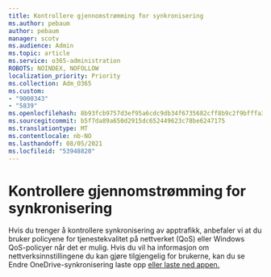 ```yaml
---
title: Kontrollere gjennomstrømming for synkronisering
ms.author: pebaum
author: pebaum
manager: scotv
ms.audience: Admin
ms.topic: article
ms.service: o365-administration
ROBOTS: NOINDEX, NOFOLLOW
localization_priority: Priority
ms.collection: Adm_O365
ms.custom:
- "9000343"
- "5839"
ms.openlocfilehash: 8b93fcb9757d3ef95a6cdc9db34f6735682cff8b9c2f9bfffa38a547326b69e7
ms.sourcegitcommit: b5f7da89a650d2915dc652449623c78be6247175
ms.translationtype: MT
ms.contentlocale: nb-NO
ms.lasthandoff: 08/05/2021
ms.locfileid: "53948820"
---
```

# <a name="control-sync-throughput"></a>Kontrollere gjennomstrømming for synkronisering

Hvis du trenger å kontrollere synkronisering av apptrafikk, anbefaler vi at du bruker policyene for tjenestekvalitet på nettverket (QoS) eller Windows QoS-policyer når det er mulig. Hvis du vil ha informasjon om nettverksinnstillingene du kan gjøre tilgjengelig for brukerne, kan du se Endre OneDrive-synkronisering laste opp [eller laste ned appen.](https://support.office.com/article/71cc69da-2371-4981-8cc8-b4558bdda56e)